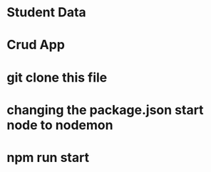 # Student Data 

# Crud App

# git clone this file
# changing the package.json start node to nodemon
# npm run start 
